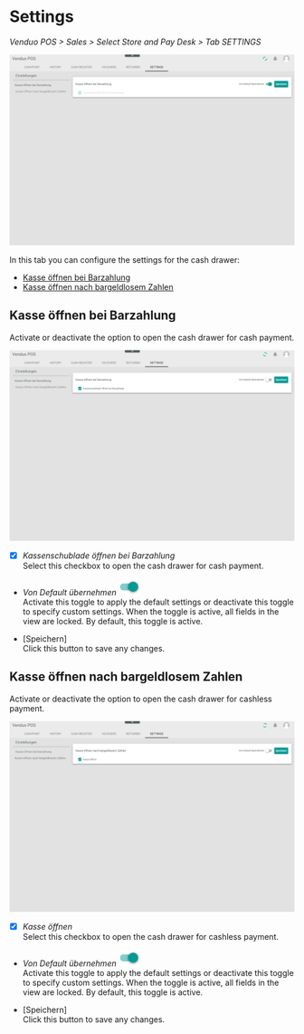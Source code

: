 # Settings

*Venduo POS > Sales > Select Store and Pay Desk > Tab SETTINGS*

![Settings](../../Assets/Screenshots/POS/Sales/Settings/Settings.png "[Settings]")

In this tab you can configure the settings for the cash drawer:
- [Kasse öffnen bei Barzahlung](#kasse-öffnen-bei-barzahlung)
- [Kasse öffnen nach bargeldlosem Zahlen](#kasse-öffnen-nach-bargeldlosem-zahlen)


## Kasse öffnen bei Barzahlung

Activate or deactivate the option to open the cash drawer for cash payment.

![Kasse öffnen bei Barzahlung](../../Assets/Screenshots/POS/Sales/Settings/Settings01.png "[Kasse öffnen bei Barzahlung]")

- [x] *Kassenschublade öffnen bei Barzahlung*   
    Select this checkbox to open the cash drawer for cash payment.

- *Von Default übernehmen* ![Toggle](../../Assets/Icons/Toggle.png "[Toggle]")     
    Activate this toggle to apply the default settings or deactivate this toggle to specify custom settings. When the toggle is active, all fields in the view are locked. By default, this toggle is active.

- [Speichern]   
    Click this button to save any changes.



## Kasse öffnen nach bargeldlosem Zahlen

Activate or deactivate the option to open the cash drawer for cashless payment.

![Kasse öffnen nach bargeldlosem Zahlen](../../Assets/Screenshots/POS/Sales/Settings/Settings02.png "[Kasse öffnennach bargeldlosem Zahlen]")

- [x] *Kasse öffnen*    
    Select this checkbox to open the cash drawer for cashless payment.

- *Von Default übernehmen* ![Toggle](../../Assets/Icons/Toggle.png "[Toggle]")     
    Activate this toggle to apply the default settings or deactivate this toggle to specify custom settings. When the toggle is active, all fields in the view are locked. By default, this toggle is active.

- [Speichern]   
    Click this button to save any changes.
